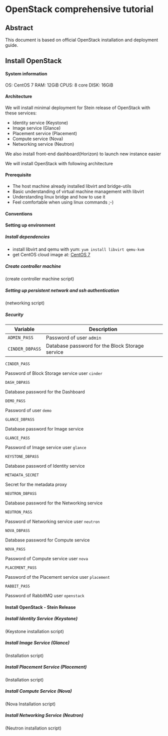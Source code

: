 # OpenStack comprehensive tutorial
## Abstract
This document is based on official OpenStack installation and deployment guide.
## Install OpenStack
#### System information
OS: CentOS 7
RAM: 12GiB
CPUS: 8 core
DISK: 16GiB
#### Architecture
We will install minimal deployment for Stein release of OpenStack with these services:
 - Identity service (Keystone)
 - Image service (Glance)
 - Placement service (Placement)
 - Compute service (Nova)
 - Networking service (Neutron)

We also install front-end dashboard(Horizon) to launch new instance easier

We will install OpenStack with following architecture

#### Prerequisite
 - The host machine already installed libvirt and bridge-utils
 - Basic understanding of virtual machine management with libvirt
 - Understanding linux bridge and how to use it
 - Feel comfortable when using linux commands ;-)
#### Conventions
 

#### Setting up environment
##### Install dependencies
- install libvirt and qemu with yum: `yum install libvirt qemu-kvm`
- get CentOS cloud image at: [CentOS 7](http://cloud.centos.org/centos/7/images/)
##### Create controller machine
(create controller machine script)
##### Setting up persistent network and ssh authentication
(networking script)
##### Security
|Variable|Description|
|--|--|
|`ADMIN_PASS` | Password of user  `admin` |
`CINDER_DBPASS` | Database password for the Block Storage service |
`CINDER_PASS`

Password of Block Storage service user  `cinder`

`DASH_DBPASS`

Database password for the Dashboard

`DEMO_PASS`

Password of user  `demo`

`GLANCE_DBPASS`

Database password for Image service

`GLANCE_PASS`

Password of Image service user  `glance`

`KEYSTONE_DBPASS`

Database password of Identity service

`METADATA_SECRET`

Secret for the metadata proxy

`NEUTRON_DBPASS`

Database password for the Networking service

`NEUTRON_PASS`

Password of Networking service user  `neutron`

`NOVA_DBPASS`

Database password for Compute service

`NOVA_PASS`

Password of Compute service user  `nova`

`PLACEMENT_PASS`

Password of the Placement service user  `placement`

`RABBIT_PASS`

Password of RabbitMQ user  `openstack`

#### Install OpenStack - Stein Release
##### Install Identity Service (Keystone)
(Keystone installation script)
##### Install Image Service (Glance)
(Installation script)
##### Install Placement Service (Placement)
(Installation script)
##### Install Compute Service (Nova)
(Nova Installation script)
##### Install Networking Service (Neutron)
(Neutron installation script)

<!--stackedit_data:
eyJoaXN0b3J5IjpbLTkwOTE5OTI4MiwyMzgwMzc4MDgsNjc1Nz
U3NTM4LDUyOTMzODkwMywtMjgyOTc3NDQxLDE3NTg5NjEzMCwy
MDI2NDQ2ODkxLDk0MDAyMDcwNCwtMzMyNDU1MzYzXX0=
-->